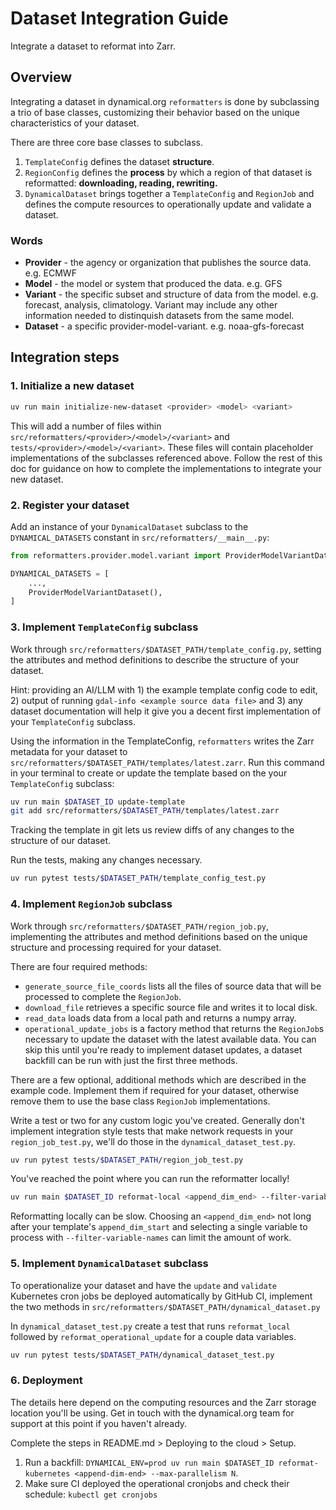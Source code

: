 # Dataset Integration Guide
Integrate a dataset to reformat into Zarr.

## Overview
Integrating a dataset in dynamical.org `reformatters` is done by subclassing a trio of base classes, customizing their behavior based on the unique characteristics of your dataset.

There are three core base classes to subclass.
1. `TemplateConfig` defines the dataset **structure**.
1. `RegionConfig` defines the **process** by which a region of that dataset is reformatted: **downloading, reading, rewriting.**
1. `DynamicalDataset` brings together a `TemplateConfig` and `RegionJob` and defines the compute resources to operationally update and validate a dataset.

### Words
* **Provider** - the agency or organization that publishes the source data. e.g. ECMWF
* **Model** - the model or system that produced the data. e.g. GFS
* **Variant** - the specific subset and structure of data from the model. e.g. forecast, analysis, climatology. Variant may include any other information needed to distinquish datasets from the same model.
* **Dataset** - a specific provider-model-variant. e.g. noaa-gfs-forecast



## Integration steps

### 1. Initialize a new dataset

```bash
uv run main initialize-new-dataset <provider> <model> <variant>
```
This will add a number of files within `src/reformatters/<provider>/<model>/<variant>` and `tests/<provider>/<model>/<variant>`.
These files will contain placeholder implementations of the subclasses referenced above. Follow the rest of this doc for guidance 
on how to complete the implementations to integrate your new dataset.

### 2. Register your dataset

Add an instance of your `DynamicalDataset` subclass to the `DYNAMICAL_DATASETS` constant in `src/reformatters/__main__.py`:
```python
from reformatters.provider.model.variant import ProviderModelVariantDataset

DYNAMICAL_DATASETS = [
    ...,
    ProviderModelVariantDataset(),
]
```

### 3. Implement `TemplateConfig` subclass

Work through `src/reformatters/$DATASET_PATH/template_config.py`, setting the attributes and method definitions to describe the structure of your dataset.

Hint: providing an AI/LLM with 1) the example template config code to edit, 2) output of running `gdal-info <example source data file>` and 3) any dataset documentation will help it give you a decent first implementation of your `TemplateConfig` subclass.

Using the information in the TemplateConfig, `reformatters` writes the Zarr metadata for your dataset to `src/reformatters/$DATASET_PATH/templates/latest.zarr`.  Run this command in your terminal to create or update the template based on the your `TemplateConfig` subclass:
```bash
uv run main $DATASET_ID update-template
git add src/reformatters/$DATASET_PATH/templates/latest.zarr
```
Tracking the template in git lets us review diffs of any changes to the structure of our dataset.

Run the tests, making any changes necessary.
```bash
uv run pytest tests/$DATASET_PATH/template_config_test.py
```

### 4. Implement `RegionJob` subclass

Work through `src/reformatters/$DATASET_PATH/region_job.py`, implementing the attributes and method definitions based on the unique structure and processing required for your dataset.

There are four required methods:
* `generate_source_file_coords` lists all the files of source data that will be processed to complete the `RegionJob`.
* `download_file` retrieves a specific source file and writes it to local disk.
* `read_data` loads data from a local path and returns a numpy array.
* `operational_update_jobs` is a factory method that returns the `RegionJob`s necessary to update the dataset with the latest available data. You can skip this until you're ready to implement dataset updates, a dataset backfill can be run with just the first three methods.

There are a few optional, additional methods which are described in the example code. Implement them if required for your dataset, otherwise remove them to use the base class `RegionJob` implementations.

Write a test or two for any custom logic you've created. Generally don't implement integration style tests that make network requests in your `region_job_test.py`, we'll do those in the `dynamical_dataset_test.py`.
```bash
uv run pytest tests/$DATASET_PATH/region_job_test.py
```

You've reached the point where you can run the reformatter locally!
```bash
uv run main $DATASET_ID reformat-local <append_dim_end> --filter-variable-names <data var name>
```
Reformatting locally can be slow. Choosing an `<append_dim_end>` not long after your template's `append_dim_start` and selecting a single variable to process with `--filter-variable-names` can limit the amount of work.


### 5. Implement `DynamicalDataset` subclass

To operationalize your dataset and have the `update` and `validate` Kubernetes cron jobs be deployed automatically by GitHub CI, implement the two methods in `src/reformatters/$DATASET_PATH/dynamical_dataset.py`

In `dynamical_dataset_test.py` create a test that runs `reformat_local` followed by `reformat_operational_update` for a couple data variables.
```bash
uv run pytest tests/$DATASET_PATH/dynamical_dataset_test.py
```


### 6. Deployment

The details here depend on the computing resources and the Zarr storage location you'll be using. Get in touch with the dynamical.org team for support at this point if you haven't already.

Complete the steps in README.md > Deploying to the cloud > Setup.

1. Run a backfill: `DYNAMICAL_ENV=prod uv run main $DATASET_ID reformat-kubernetes <append-dim-end> --max-parallelism N`.
1. Make sure CI deployed the operational cronjobs and check their schedule: `kubectl get cronjobs`